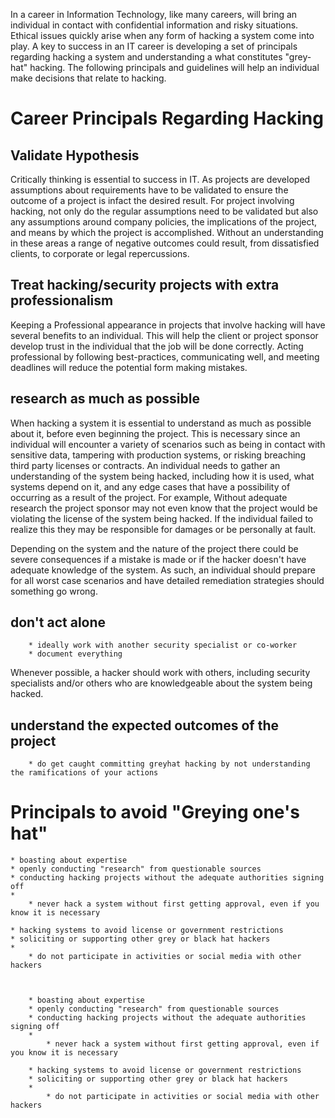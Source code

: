In a career in Information Technology, like many careers, will bring an individual in contact with confidential information and risky situations. Ethical issues quickly arise when any form of hacking a system come into play. A key to success in an IT career is developing a set of principals regarding hacking a system and understanding a what constitutes "grey-hat" hacking. The following principals and guidelines will help an individual make decisions that relate to hacking.

# Career Principals Regarding Hacking

## Validate Hypothesis
Critically thinking is essential to success in IT.  As projects are developed assumptions about requirements have to be validated to ensure the outcome of a project is infact the desired result. For project involving hacking, not only do the regular assumptions need to be validated but also any assumptions around company policies, the implications of the project, and means by which the project is accomplished. Without an understanding in these areas a range of negative outcomes could result, from dissatisfied clients, to corporate or legal repercussions.

## Treat hacking/security projects with extra professionalism
Keeping a Professional appearance in projects that involve hacking will have several benefits to an individual. This will help the client or project sponsor develop trust in the individual that the job will be done correctly. Acting professional by following best-practices, communicating well, and meeting deadlines will reduce the potential form making mistakes.


## research as much as possible
When hacking a system it is essential to understand as much as possible about it, before even beginning the project. This is necessary since an individual will encounter a variety of scenarios such as being in contact with sensitive data, tampering with production systems, or risking breaching third party licenses or contracts. An individual needs to gather an understanding of the system being hacked, including how it is used, what systems depend on it, and any edge cases that have a possibility of occurring as a result of the project. For example, Without adequate research the project sponsor may not even know that the project would be violating the license of the system being hacked. If the individual failed to realize this they may be  responsible for damages or be personally at fault.   

Depending on the system and the nature of the project there could be severe consequences if a mistake is made or if the hacker doesn't have adequate knowledge of the system. As such, an individual should prepare for all worst case scenarios and have detailed remediation strategies should something go wrong.

## don't act alone
		* ideally work with another security specialist or co-worker
		* document everything
Whenever possible, a hacker should work with others, including security specialists and/or others who are knowledgeable about the system being hacked. 

## understand the expected outcomes of the project
		* do get caught committing greyhat hacking by not understanding the ramifications of your actions




# Principals to avoid "Greying one's hat"

	* boasting about expertise
	* openly conducting "research" from questionable sources
	* conducting hacking projects without the adequate authorities signing off
	*
		* never hack a system without first getting approval, even if you know it is necessary

	* hacking systems to avoid license or government restrictions
	* soliciting or supporting other grey or black hat hackers
	*
		* do not participate in activities or social media with other hackers



    	* boasting about expertise
    	* openly conducting "research" from questionable sources
    	* conducting hacking projects without the adequate authorities signing off
    	*
    		* never hack a system without first getting approval, even if you know it is necessary

    	* hacking systems to avoid license or government restrictions
    	* soliciting or supporting other grey or black hat hackers
    	*
    		* do not participate in activities or social media with other hackers
